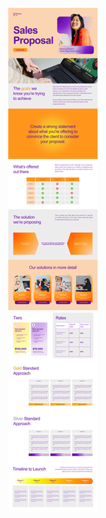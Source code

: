 ![template](https://raw.githubusercontent.com/ShriIraCatalog/resources-two/refs/heads/master/2025/04/20/20250420194505.png)
